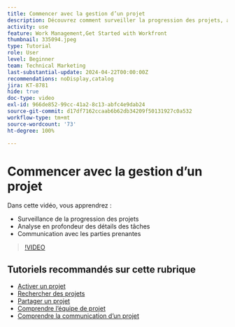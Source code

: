 ```yaml
---
title: Commencer avec la gestion d’un projet
description: Découvrez comment surveiller la progression des projets, analyser en profondeur les détails des tâches et communiquer avec les parties prenantes.
activity: use
feature: Work Management,Get Started with Workfront
thumbnail: 335094.jpeg
type: Tutorial
role: User
level: Beginner
team: Technical Marketing
last-substantial-update: 2024-04-22T00:00:00Z
recommendations: noDisplay,catalog
jira: KT-8781
hide: true
doc-type: video
exl-id: 966de852-99cc-41a2-8c13-abfc4e9dab24
source-git-commit: d17df7162ccaab6b62db34209f50131927c0a532
workflow-type: tm+mt
source-wordcount: '73'
ht-degree: 100%

---
```


# Commencer avec la gestion d’un projet

Dans cette vidéo, vous apprendrez :

* Surveillance de la progression des projets
* Analyse en profondeur des détails des tâches
* Communication avec les parties prenantes

>[!VIDEO](https://video.tv.adobe.com/v/3445169/?quality=12&learn=on&enablevpops&captions=fre_fr)

## Tutoriels recommandés sur cette rubrique

* [Activer un projet](/help/manage-work/projects/take-a-project-live.md)
* [Rechercher des projets](/help/manage-work/projects/find-projects.md)
* [Partager un projet](/help/manage-work/projects/share-a-project.md)
* [Comprendre l’équipe de projet](/help/manage-work/projects/understand-the-project-team.md)
* [Comprendre la communication d’un projet](/help/manage-work/projects/understand-project-communication.md)
